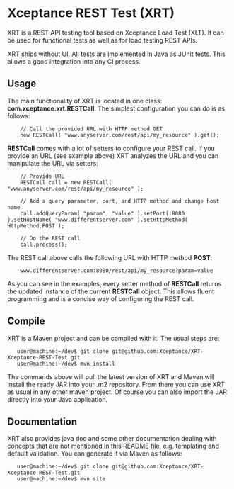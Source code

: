 # Xceptance REST Test (XRT)

XRT is a REST API testing tool based on Xceptance Load Test (XLT). It can be used for functional tests as well as for load testing REST APIs. 
 
XRT ships without UI. All tests are implemented in Java as JUnit tests. This allows a good integration into any CI process.
 
## Usage

The main functionality of XRT is located in one class: **com.xceptance.xrt.RESTCall**. The simplest configuration you can do is as follows:
 
```
    // Call the provided URL with HTTP method GET
    new RESTCall( "www.anyserver.com/rest/api/my_resource" ).get();
```
 
**RESTCall** comes with a lot of setters to configure your REST call. If you provide an URL (see example above) XRT analyzes the URL and you can manipulate the URL via setters:
 
```
    // Provide URL
    RESTCall call = new RESTCall( "www.anyserver.com/rest/api/my_resource" );
    
    // Add a query parameter, port, and HTTP method and change host name
    call.addQueryParam( "param", "value" ).setPort( 8080 ).setHostName( "www.differentserver.com" ).setHttpMethod( HttpMethod.POST );
    
    // Do the REST call
    call.process();
```

The REST call above calls the following URL with HTTP method **POST**:

```
    www.differentserver.com:8080/rest/api/my_resource?param=value
```

As you can see in the examples, every setter method of **RESTCall** returns the updated instance of the current **RESTCall** object. This allows fluent programming and is a concise way of configuring the REST call.

## Compile

XRT is a Maven project and can be compiled with it. The usual steps are:

```
   user@machine:~/dev$ git clone git@github.com:Xceptance/XRT-Xceptance-REST-Test.git
   user@machine:~/dev$ mvn install
```

The commands above will pull the latest version of XRT and Maven will install the ready JAR into your .m2 repository. From there you can use XRT as usual in any other maven project. Of course you can also import the JAR directly into your Java application.

## Documentation

XRT also provides java doc and some other documentation dealing with concepts that are not mentioned in this README file, e.g. templating and default validation. You can generate it via Maven as follows:

```
   user@machine:~/dev$ git clone git@github.com:Xceptance/XRT-Xceptance-REST-Test.git
   user@machine:~/dev$ mvn site
```